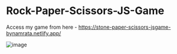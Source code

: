 # Rock-Paper-Scissors-JS-Game
Access my game from here - https://stone-paper-scissors-jsgame-bynamrata.netlify.app/


![image](https://github.com/user-attachments/assets/b861fff6-bc35-48c4-b044-89621bd2d270)



